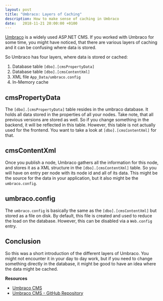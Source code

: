 ```yaml
---
layout: post
title: "Umbraco: Layers of Caching"
description: How to make sense of caching in Umbraco
date:   2018-11-21 20:00:00 +0100
---
```


[Umbraco](https://umbraco.com/products/umbraco-cms/) is a widely used ASP.NET CMS. If you worked with Umbraco for some time, you might have noticed, that there are various layers of caching and it can be confusing where data is stored.

So Umbraco has four layers, where data is stored or cached:
1. Database table `[dbo].[cmsPropertyData]`
2. Database table `[dbo].[cmsContentXml]`
3. XML file `App_Data/umbraco.config`
4. In-Memory cache



## cmsPropertyData

The `[dbo].[cmsPropertyData]` table resides in the umbraco database. It holds all data stored in the properties of all your nodes. Take note, that all previous versions are stored as well. So if you change something in the backend, it will be reflected in this table. However, this table is not actually used for the frontend. You want to take a look at `[dbo].[cmsContentXml]` for that.

## cmsContentXml

Once you publish a node, Umbraco gathers all the information for this node, and stores it as a XML structure in the `[dbo].[cmsContentXml]` table. So you will have on entry per node with its node id and all of its data. This might be the source for the data in your application, but it also might be the `umbraco.config`.

## umbraco.config

The `umbraco.config` is basically the same as the `[dbo].[cmsContentXml]` but stored as a file on disk. By default, this file is created and used to reduce the load on the database. However, this can be disabled via a `Web.config` entry.

## Conclusion

So this was a short introduction of the different layers of Umbraco. You might not encounter it in your day to day work, but if you need to change something directly in the database, it might be good to have an idea where the data might be cached.

**Resources**
* [Umbraco CMS](https://umbraco.com/products/umbraco-cms/)
* [Umbraco CMS - GitHub Repository](https://github.com/umbraco/Umbraco-CMS)